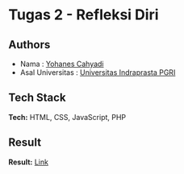 
# Tugas 2 - Refleksi Diri





## Authors

- Nama : [Yohanes Cahyadi](https://github.com/yohanes59)
- Asal Universitas : [Universitas Indraprasta PGRI](https://unindra.ac.id/)
## Tech Stack

**Tech:** HTML, CSS, JavaScript, PHP

## Result
**Result:** [Link](https://yohanescahyadi.000webhostapp.com)

